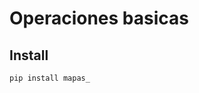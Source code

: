 # Operaciones basicas


<!-- WARNING: THIS FILE WAS AUTOGENERATED! DO NOT EDIT! -->

## Install

``` sh
pip install mapas_
```
